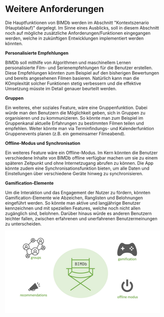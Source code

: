 # Weitere Anforderungen

Die Hauptfunktionen von BIMDb werden im Abschnitt "Kontextszenario (Hauptablauf)" dargelegt. Im Sinne eines Ausblicks, soll in diesem Abschnitt noch auf mögliche zusätzliche Anforderungen/Funktionen eingegangen werden, welche in zukünftigen Entwicklungen implementiert werden könnten.

**Personalisierte Empfehlungen**

BIMDb soll mithilfe von Algorithmen und maschinellem Lernen personalisierte Film- und Serienempfehlungen für die Benutzer erstellen. Diese Empfehlungen könnten zum Beispiel auf den bisherigen Bewertungen und bereits angesehenen Filmen basieren. Natürlich kann man die KOmplexität solcher Funktionen stetig verbessern und die effektive Umsetzung müsste im Detail genauer beurteilt werden.

**Gruppen**

Ein weiteres, eher soziales Feature, wäre eine Gruppenfunktion. Dabei würde man den Benutzern die Möglichkeit geben, sich in Gruppen zu organisieren und zu kommunizieren. So könnte man zum Beispiel im Gruppenkanal aktuelle Erfahrungen zu bestimmten Filmen teilen und empfehlen. Weiter könnte man via Terminfindungs- und Kalenderfunktion Gruppenevents planen (z.B. ein gemeinsamer Filmeabend). 

**Offline-Modus und Synchronisation**

Ein weiteres Feature wäre ein Offline-Modus. Im Kern könnten die Benutzer verschiedene Inhalte von BIMDb offline verfügbar machen um sie zu einem späteren Zeitpunkt und ohne Internetzugang abrufen zu können. Die App könnte zudem eine Synchronisationsfunktion bieten, um alle Daten und Einstellungen über verschiedene Geräte hinweg zu synchronisieren.

**Gamification-Elemente**

Um die Interaktion und das Engagement der Nutzer zu fördern, könnten Gamification-Elemente wie Abzeichen, Ranglisten und Belohnungen eingeführt werden. So könnte man aktive und langjährige Benutzer kennzeichnen und mit speziellen Features, welche noch nicht allen zugänglich sind, belohnen. Darüber hinaus würde es anderen Benutzern leichter fallen, zwischen erfahrenen und unerfahrenen Benutzermeinungen zu unterscheiden.

![WeitereAnforderungen](../assets/img/BIMDb_WeitereAnforderungen.jpg)


